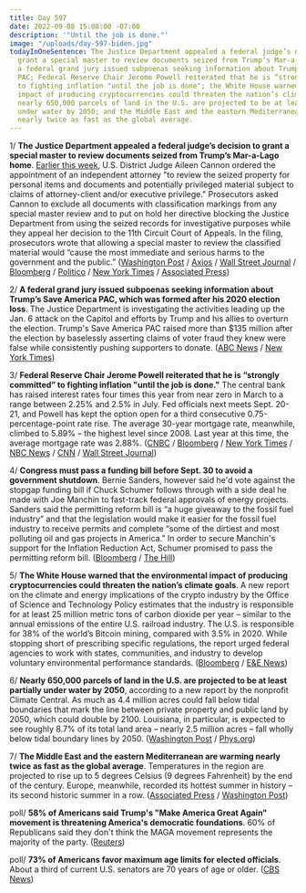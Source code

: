 ```yaml
---
title: Day 597
date: 2022-09-08 15:08:00 -07:00
description: '"Until the job is done."'
image: "/uploads/day-597-biden.jpg"
todayInOneSentence: The Justice Department appealed a federal judge’s decision to
  grant a special master to review documents seized from Trump’s Mar-a-Lago home;
  a federal grand jury issued subpoenas seeking information about Trump’s Save America
  PAC; Federal Reserve Chair Jerome Powell reiterated that he is “strongly committed”
  to fighting inflation "until the job is done"; the White House warned that the environmental
  impact of producing cryptocurrencies could threaten the nation’s climate goals;
  nearly 650,000 parcels of land in the U.S. are projected to be at least partially
  under water by 2050; and the Middle East and the eastern Mediterranean are warming
  nearly twice as fast as the global average.
---
```


1/ **The Justice Department appealed a federal judge’s decision to grant a special master to review documents seized from Trump’s Mar-a-Lago home**. [Earlier this week](https://whatthefuckjusthappenedtoday.com/2022/09/06/day-595/#2-a-federal-judge-granted-trump%E2%80%99s-re), U.S. District Judge Aileen Cannon ordered the appointment of an independent attorney "to review the seized property for personal items and documents and potentially privileged material subject to claims of attorney-client and/or executive privilege." Prosecutors asked Cannon to exclude all documents with classification markings from any special master review and to put on hold her directive blocking the Justice Department from using the seized records for investigative purposes while they appeal her decision to the 11th Circuit Court of Appeals. In the filing, prosecutors wrote that allowing a special master to review the classified material would “cause the most immediate and serious harms to the government and the public.” ([Washington Post](https://www.washingtonpost.com/national-security/2022/09/08/justice-appeals-trump-documents-special-master/) / [Axios](https://www.axios.com/2022/09/08/doj-trump-special-master-appeal) / [Wall Street Journal](https://www.wsj.com/articles/justice-department-to-appeal-judge-s-order-appointing-special-master-in-trump-mar-a-lago-probe-11662667299?mod=hp_lead_pos4) / [Bloomberg](https://www.bloomberg.com/news/articles/2022-09-08/doj-to-appeal-ruling-for-special-master-on-trump-search-records?sref=MIBMEEoj) / [Politico](https://www.politico.com/news/2022/09/08/doj-appeals-special-master-ruling-in-trump-mar-a-lago-probe-00055686) / [New York Times](https://www.nytimes.com/2022/09/08/us/politics/trump-special-master-doj.html) / [Associated Press](https://apnews.com/article/florida-donald-trump-mar-a-lago-government-and-politics-edc87319957149db117e931ac93fe5f8))

2/ **A federal grand jury issued subpoenas seeking information about Trump’s Save America PAC, which was formed after his 2020 election loss**. The Justice Department is investigating the activities leading up the Jan. 6 attack on the Capitol and efforts by Trump and his allies to overturn the election. Trump's Save America PAC raised more than $135 million after the election by baselessly asserting claims of voter fraud they knew were false while consistently pushing supporters to donate. ([ABC News](https://abcnews.go.com/US/federal-grand-jury-probing-trump-pacs-formation-fundraising/story?id=89507528) / [New York Times](https://www.nytimes.com/2022/09/08/us/politics/trump-save-america-pac-subpoenas.html))

3/ **Federal Reserve Chair Jerome Powell reiterated that he is “strongly committed” to fighting inflation "until the job is done."** The central bank has raised interest rates four times this year from near zero in March to a range between 2.25% and 2.5% in July. Fed officials next meets Sept. 20-21, and Powell has kept the option open for a third consecutive 0.75-percentage-point rate rise. The average 30-year mortgage rate, meanwhile, climbed to 5.89% – the highest level since 2008. Last year at this time, the average mortgage rate was 2.88%. ([CNBC](https://www.cnbc.com/2022/09/08/fed-chair-powell-vows-to-raise-rates-to-fight-inflation-until-the-job-is-done.html) / [Bloomberg](https://www.bloomberg.com/news/articles/2022-09-08/powell-says-fed-will-act-forthrightly-until-inflation-job-done?srnd=premium&sref=MIBMEEoj) / [New York Times](https://www.nytimes.com/2022/09/08/business/powell-federal-reserve-interest-rates.html) / [NBC News](https://www.nbcnews.com/business/economy/mortgage-rates-just-hit-highest-level-since-2008-rcna46854) / [CNN](https://www.cnn.com/2022/09/08/homes/mortgage-rates-september-8/index.html) / [Wall Street Journal](https://www.wsj.com/articles/feds-powell-set-to-speak-on-economic-outlook-11662640201))

4/ **Congress must pass a funding bill before Sept. 30 to avoid a government shutdown**. Bernie Sanders, however said he'd vote against the stopgap funding bill if Chuck Schumer follows through with a side deal he made with Joe Manchin to fast-track federal approvals of energy projects. Sanders said the permitting reform bill  is “a huge giveaway to the fossil fuel industry” and that the legislation would make it easier for the fossil fuel industry to receive permits and complete “some of the dirtiest and most polluting oil and gas projects in America.” In order to secure Manchin's support for the Inflation Reduction Act, Schumer promised to pass the permitting reform bill. ([Bloomberg](https://www.bloomberg.com/news/articles/2022-09-08/sanders-says-he-ll-oppose-federal-funding-bill-over-manchin-deal?sref=MIBMEEoj) / [The Hill](https://thehill.com/policy/energy-environment/3634171-sanders-vows-to-oppose-controversial-schumer-manchin-side-deal/))

5/ **The White House warned that the environmental impact of producing cryptocurrencies could threaten the nation’s climate goals**. A new report on the climate and energy implications of the crypto industry by the Office of Science and Technology Policy estimates that the industry is responsible for at least 25 million metric tons of carbon dioxide per year – similar to the annual emissions of the entire U.S. railroad industry. The U.S. is responsible for 38% of the world’s Bitcoin mining, compared with 3.5% in 2020. While stopping short of prescribing specific regulations, the report urged federal agencies to work with states, communities, and industry to develop voluntary environmental performance standards. ([Bloomberg](https://www.bloomberg.com/news/articles/2022-09-08/crypto-mining-threatens-us-climate-efforts-white-house-warns?srnd=premium&sref=MIBMEEoj) / [E&E News](https://www.eenews.net/articles/white-house-calls-for-action-on-crypto-climate-pollution/))

6/ **Nearly 650,000 parcels of land in the U.S. are projected to be at least partially under water by 2050**, according to a new report by the nonprofit Climate Central. As much as 4.4 million acres could fall below tidal boundaries that mark the line between private property and public land by 2050, which could double by 2100. Louisiana, in particular, is expected to see roughly 8.7% of its total land area – nearly 2.5 million acres – fall wholly below tidal boundary lines by 2050. ([Washington Post](https://www.washingtonpost.com/climate-environment/2022/09/08/sea-level-rise-climate-central/) / [Phys.org](https://phys.org/news/2022-09-seas-fueled-climate-swamp-34b.html))

7/ **The Middle East and the eastern Mediterranean are warming nearly twice as fast as the global average**. Temperatures in the region are projected to rise up to 5 degrees Celsius (9 degrees Fahrenheit) by the end of the century. Europe, meanwhile, recorded its hottest summer in history – its second historic summer in a row. ([Associated Press](https://apnews.com/article/science-health-middle-east-droughts-9cf154e1f68baac488163bfb1d38220c?taid=63177066430a3f0001179369) / [Washington Post](https://www.washingtonpost.com/climate-environment/2022/09/08/europe-record-hot-summer-extreme-heat/))

poll/ **58% of Americans said Trump's "Make America Great Again" movement is threatening America's democratic foundations**. 60% of Republicans said they don't think the MAGA movement represents the majority of the party. ([Reuters](https://www.reuters.com/world/us/most-americans-see-trumps-maga-threat-democracy-reutersipsos-2022-09-07/))

poll/ **73% of Americans favor maximum age limits for elected officials**. About a third of current U.S. senators are 70 years of age or older. ([CBS News](https://www.cbsnews.com/news/elected-officials-maximum-age-limits-opinion-poll-2022-09-08/))